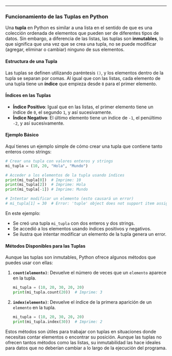 ___
### Funcionamiento de las Tuplas en Python

Una **tupla** en Python es similar a una lista en el sentido de que es una colección ordenada de elementos que pueden ser de diferentes tipos de datos. Sin embargo, a diferencia de las listas, las tuplas son **inmutables**, lo que significa que una vez que se crea una tupla, no se puede modificar (agregar, eliminar o cambiar) ninguno de sus elementos.

#### **Estructura de una Tupla**
Las tuplas se definen utilizando paréntesis `()`, y los elementos dentro de la tupla se separan por comas. Al igual que con las listas, cada elemento de una tupla tiene un **índice** que empieza desde `0` para el primer elemento.

#### **Índices en las Tuplas**
- **Índice Positivo**: Igual que en las listas, el primer elemento tiene un índice de `0`, el segundo `1`, y así sucesivamente.
- **Índice Negativo**: El último elemento tiene un índice de `-1`, el penúltimo `-2`, y así sucesivamente.

#### **Ejemplo Básico**
Aquí tienes un ejemplo simple de cómo crear una tupla que contiene tanto enteros como strings:

```python
# Crear una tupla con valores enteros y strings
mi_tupla = (10, 20, "Hola", "Mundo")

# Acceder a los elementos de la tupla usando índices
print(mi_tupla[0])  # Imprime: 10
print(mi_tupla[2])  # Imprime: Hola
print(mi_tupla[-1]) # Imprime: Mundo

# Intentar modificar un elemento (esto causará un error)
# mi_tupla[1] = 30  # Error: 'tuple' object does not support item assignment
```

En este ejemplo:
- Se creó una tupla `mi_tupla` con dos enteros y dos strings.
- Se accedió a los elementos usando índices positivos y negativos.
- Se ilustra que intentar modificar un elemento de la tupla genera un error.

#### **Métodos Disponibles para las Tuplas**
Aunque las tuplas son inmutables, Python ofrece algunos métodos que puedes usar con ellas:

1. **`count(elemento)`**: Devuelve el número de veces que un `elemento` aparece en la tupla.

   ```python
   mi_tupla = (10, 20, 30, 20, 20)
   print(mi_tupla.count(20))  # Imprime: 3
   ```

2. **`index(elemento)`**: Devuelve el índice de la primera aparición de un `elemento` en la tupla.

   ```python
   mi_tupla = (10, 20, 30, 20, 20)
   print(mi_tupla.index(30))  # Imprime: 2
   ```

Estos métodos son útiles para trabajar con tuplas en situaciones donde necesitas contar elementos o encontrar su posición. Aunque las tuplas no ofrecen tantos métodos como las listas, su inmutabilidad las hace ideales para datos que no deberían cambiar a lo largo de la ejecución del programa.